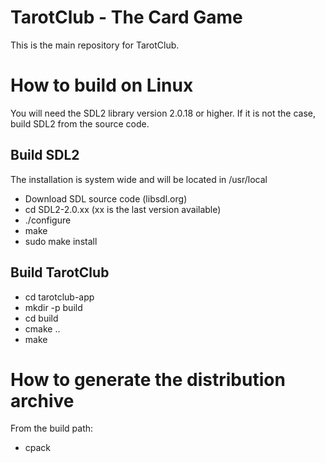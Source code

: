 # TarotClub - The Card Game

This is the main repository for TarotClub.

# How to build on Linux

You will need the SDL2 library version 2.0.18 or higher. If it is not the case, build SDL2 from the source code.

## Build SDL2

The installation is system wide and will be located in /usr/local

* Download SDL source code (libsdl.org)
* cd SDL2-2.0.xx (xx is the last version available)
* ./configure
* make
* sudo make install

## Build TarotClub

* cd tarotclub-app
* mkdir -p build
* cd build
* cmake ..
* make

# How to generate the distribution archive

From the build path:

* cpack




